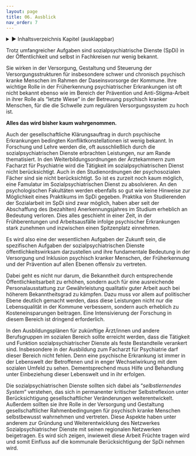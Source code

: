 ```yaml
---
layout: page
title: 06. Ausblick
nav_order: 7
---
```

 
<details markdown="block"> 
  <summary> 
      &#9658; Inhaltsverzeichnis Kapitel (ausklappbar) 
  </summary>
 
1. TOC
{:toc}
 </details>
 
   <p></p>
 
 
Trotz umfangreicher Aufgaben sind sozialpsychiatrische Dienste (SpDi) in
der Öffentlichkeit und selbst in Fachkreisen nur wenig bekannt.

Sie wirken in der Versorgung, Gestaltung und Steuerung der
Versorgungsstrukturen für insbesondere schwer und chronisch psychisch
kranke Menschen im Rahmen der Daseinsvorsorge der Kommune. Ihre wichtige
Rolle in der Früherkennung psychiatrischer Erkrankungen ist oft nicht
bekannt ebenso wie im Bereich der Prävention und Anti-Stigma-Arbeit in
ihrer Rolle als “letzte Wiese” in der Betreuung psychisch kranker
Menschen, für die die Schwelle zum regulären Versorgungssystem zu hoch
ist.

**Alles das wird bisher kaum wahrgenommen.**

Auch der gesellschaftliche Klärungsauftrag in durch psychische
Erkrankungen bedingten Konfliktkonstellationen ist wenig bekannt. In
Forschung und Lehre werden die, oft ausschließlich durch die
sozialpsychiatrischen Dienste erbrachten Leistungen, nur am Rande
thematisiert. In den Weiterbildungsordnungen der Ärztekammern zum
Facharzt für Psychiatrie wird die Tätigkeit im sozialpsychiatrischen
Dienst nicht berücksichtigt. Auch in den Studienordnungen der
psychosozialen Fächer sind sie nicht berücksichtigt. So ist es zurzeit
noch kaum möglich, eine Famulatur im Sozialpsychiatrischen Dienst zu
absolvieren. An den psychologischen Fakultäten werden ebenfalls so gut
wie keine Hinweise zur Möglichkeit eines Praktikums im SpDi gegeben.
Praktika von Studierenden der Sozialarbeit im SpDi sind zwar möglich,
haben aber seit der Abschaffung des (bezahlten) Anerkennungsjahres im
Studium erheblich an Bedeutung verloren. Dies alles geschieht in einer
Zeit, in der Frühberentungen und Arbeitsausfälle infolge psychischer
Erkrankungen stark zunehmen und inzwischen einen Spitzenplatz einnehmen.

Es wird also eine der wesentlichen Aufgaben der Zukunft sein, die
spezifischen Aufgaben der sozialpsychiatrischen Dienste
öffentlichkeitswirksam darzustellen und ihre fundamentale Bedeutung in
der Versorgung und Inklusion psychisch kranker Menschen, der
Früherkennung und der Prävention auf allen Ebenen offensiv zu
vertreten.

Dabei geht es nicht nur darum, die Bekanntheit durch entsprechende
Öffentlichkeitsarbeit zu erhöhen, sondern auch für eine ausreichende
Personalausstattung zur Gewährleistung qualitativ guter Arbeit auch bei
höherem Bekanntheitsgrad zu kämpfen. Dazu muss vor allem auf politischer
Ebene deutlich gemacht werden, dass diese Leistungen nicht nur die
Lebensqualität in der Kommune verbessern, sondern auch erheblich zu
Kosteneinsparungen beitragen. Eine Intensivierung der Forschung in
diesem Bereich ist dringend erforderlich.

In den Ausbildungsplänen für zukünftige Ärzt/innen und andere
Berufsgruppen im sozialen Bereich sollte erreicht werden, dass die
Tätigkeit und Funktion sozialpsychiatrischer Dienste als feste
Bestandteile verankert sind. Insbesondere in der Ausbildung zum Facharzt
für Psychiatrie darf dieser Bereich nicht fehlen. Denn eine psychische
Erkrankung ist immer in der Lebenswelt der Betroffenen und in enger
Wechselwirkung mit dem sozialen Umfeld zu sehen. Dementsprechend muss
Hilfe und Behandlung unter Einbeziehung dieser Lebenswelt und in ihr
erfolgen.

Die sozialpsychiatrischen Dienste sollten sich dabei als
“*selbstlernendes System*” verstehen, das sich in permanenter
kritischer Selbstreflexion unter Berücksichtigung gesellschaftlicher
Veränderungen weiterentwickelt. Außerdem sollten sie ihre Rolle in der
Versorgung und Gestaltung gesellschaftlicher Rahmenbedingungen für
psychisch kranke Menschen selbstbewusst wahrnehmen und vertreten. Diese
Aspekte haben unter anderem zur Gründung und Weiterentwicklung des
Netzwerkes Sozialpsychiatrischer Dienste mit seinen regionalen
Netzwerken beigetragen. Es wird sich zeigen, inwieweit diese Arbeit
Früchte tragen wird und somit Einfluss auf die kommunale
Berücksichtigung der SpDi nehmen wird.

<div class="section fnlist" data-role="doc-footnotes">

</div>
